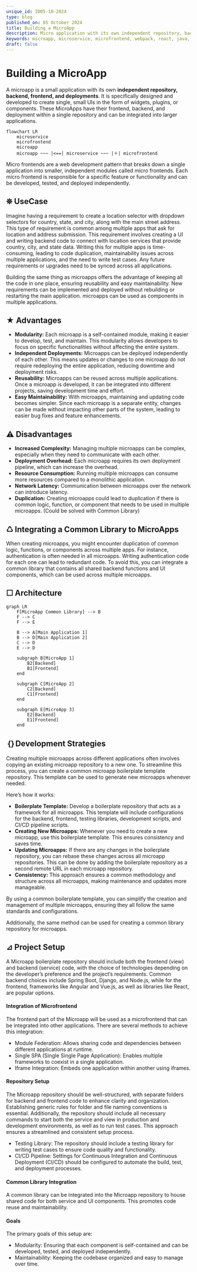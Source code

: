 ```yaml
---
unique_id: ID05-10-2024
type: blog
published_on: 05 October 2024
title: Building a MicroApp
description: Micro application with its own independent repository, backend, frontend, and deployments. It is designed and developed specifically to create small UIs in the form of widgets, plugins, or components that can be integrated into larger applications
keywords: microapp, microservice, microfrontend, webpack, react, java, spring boot
draft: false
---
```


# Building a MicroApp

A microapp is a small application with its own **independent repository, backend, frontend, and deployments**. It is specifically designed and developed to create single, small UIs in the form of widgets, plugins, or components. These MicroApps have their frontend, backend, and deployment within a single repository and can be integrated into larger applications.

```mermaid
flowchart LR
    microservice
    microfrontend
    microapp
    microapp ~~~ |<==| microservice ~~~ |＋| microfrontend 
```

Micro frontends are a web development pattern that breaks down a single application into smaller, independent modules called micro frontends. Each micro frontend is responsible for a specific feature or functionality and can be developed, tested, and deployed independently.


## ⛯ UseCase
Imagine having a requirement to create a location selector with dropdown selectors for country, state, and city, along with the main street address. This type of requirement is common among multiple apps that ask for location and address submission. This requirement involves creating a UI and writing backend code to connect with location services that provide country, city, and state data. Writing this for multiple apps is time-consuming, leading to code duplication, maintainability issues across multiple applications, and the need to write test cases. Any future requirements or upgrades need to be synced across all applications.

Building the same thing as microapps offers the advantage of keeping all the code in one place, ensuring reusability and easy maintainability. New requirements can be implemented and deployed without rebuilding or restarting the main application. microapps can be used as components in multiple applications.

## ★ Advantages
- **Modularity:** Each microapp is a self-contained module, making it easier to develop, test, and maintain. This modularity allows developers to focus on specific functionalities without affecting the entire system.
- **Independent Deployments:** Microapps can be deployed independently of each other. This means updates or changes to one microapp do not require redeploying the entire application, reducing downtime and deployment risks.
- **Reusability:** Microapps can be reused across multiple applications. Once a microapp is developed, it can be integrated into different projects, saving development time and effort.
- **Easy Maintainability:** With microapps, maintaining and updating code becomes simpler. Since each microapp is a separate entity, changes can be made without impacting other parts of the system, leading to easier bug fixes and feature enhancements.


## ⚠ Disadvantages
- **Increased Complexity:** Managing multiple microapps can be complex, especially when they need to communicate with each other.
- **Deployment Overhead:** Each microapp requires its own deployment pipeline, which can increase the overhead.
- **Resource Consumption:** Running multiple microapps can consume more resources compared to a monolithic application.
- **Network Latency:** Communication between microapps over the network can introduce latency.
- **Duplication:** Creating microapps could lead to duplication if there is common logic, function, or component that needs to be used in multiple microapps. (Could be solved with Common Library)

## ♺ Integrating a Common Library to MicroApps
When creating microapps, you might encounter duplication of common logic, functions, or components across multiple apps. For instance, authentication is often needed in all microapps. Writing authentication code for each one can lead to redundant code. To avoid this, you can integrate a common library that contains all shared backend functions and UI components, which can be used across multiple microapps.

## ☐ Architecture
```mermaid
graph LR
    F[MicroApp Common Library] --> B
    F --> C
    F --> E

    B --> A[Main Application 1]
    B --> D[Main Application 2]
    C --> D
    E --> D

    subgraph B[MicroApp 1]
        B2[Backend] 
        B1[Frontend]
    end

    subgraph C[MicroApp 2]
        C2[Backend] 
        C1[Frontend]
    end

    subgraph E[MicroApp 3]
        E2[Backend]
        E1[Frontend]
    end
```

## ｛｝Development Strategies
Creating multiple microapps across different applications often involves copying an existing microapp repository to a new one. To streamline this process, you can create a common microapp boilerplate template repository. This template can be used to generate new microapps whenever needed.

Here’s how it works:
- **Boilerplate Template:** Develop a boilerplate repository that acts as a framework for all microapps. This template will include configurations for the backend, frontend, testing libraries, development scripts, and CI/CD pipeline scripts.
- **Creating New Microapps:** Whenever you need to create a new microapp, use this boilerplate template. This ensures consistency and saves time.
- **Updating Microapps:** If there are any changes in the boilerplate repository, you can rebase these changes across all microapp repositories. This can be done by adding the boilerplate repository as a second remote URL in each microapp repository.
- **Consistency:** This approach ensures a common methodology and structure across all microapps, making maintenance and updates more manageable.

By using a common boilerplate template, you can simplify the creation and management of multiple microapps, ensuring they all follow the same standards and configurations.

Additionally, the same method can be used for creating a common library repository for microapps.


## ⊿ Project Setup
A Microapp boilerplate repository should include both the frontend (view) and backend (service) code, with the choice of technologies depending on the developer’s preference and the project’s requirements. Common backend choices include Spring Boot, Django, and Node.js, while for the frontend, frameworks like Angular and Vue.js, as well as libraries like React, are popular options.

#### Integration of Microfrontend
The frontend part of the Microapp will be used as a microfrontend that can be integrated into other applications. There are several methods to achieve this integration:

- Module Federation: Allows sharing code and dependencies between different applications at runtime.
- Single SPA (Single Single Page Application): Enables multiple frameworks to coexist in a single application.
- Iframe Integration: Embeds one application within another using iframes.

#### Repository Setup
The Microapp repository should be well-structured, with separate folders for backend and frontend code to enhance clarity and organization. Establishing generic rules for folder and file naming conventions is essential. Additionally, the repository should include all necessary commands to start both the service and view in production and development environments, as well as to run test cases. This approach ensures a streamlined and consistent setup process.

- Testing Library: The repository should include a testing library for writing test cases to ensure code quality and functionality.
- CI/CD Pipeline: Settings for Continuous Integration and Continuous Deployment (CI/CD) should be configured to automate the build, test, and deployment processes. 

#### Common Library Integration
A common library can be integrated into the Microapp repository to house shared code for both service and UI components. This promotes code reuse and maintainability.

#### Goals
The primary goals of this setup are:
- Modularity: Ensuring that each component is self-contained and can be developed, tested, and deployed independently.
- Maintainability: Keeping the codebase organized and easy to manage over time.

